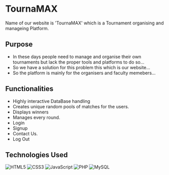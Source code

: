 # TournaMAX
Name of our website is 'TournaMAX' which is a Tournament
organising and manageing Platform.


## Purpose
- In these days people need to manage and organise their own tournaments
  but lack the proper tools and platforms to do so...
- So we have a solution for this problem this which is our website...
- So the platform is mainly for the organisers and faculty memebers...


## Functionalities
- Highly interactive DataBase handling
- Creates unique random pools of matches for the users.
- Displays winners
- Manages every round.
- Login 
- Signup
- Contact Us.
- Log Out


## Technologies Used

![HTML5](https://img.shields.io/badge/html5-%23E34F26.svg?style=for-the-badge&logo=html5&logoColor=white)
![CSS3](https://img.shields.io/badge/css3-%231572B6.svg?style=for-the-badge&logo=css3&logoColor=white)
![JavaScript](https://img.shields.io/badge/javascript-%23323330.svg?style=for-the-badge&logo=javascript&logoColor=%23F7DF1E)
![PHP](https://img.shields.io/badge/php-%23777BB4.svg?style=for-the-badge&logo=php&logoColor=white)
![MySQL](https://img.shields.io/badge/mysql-%2300f.svg?style=for-the-badge&logo=mysql&logoColor=white)
